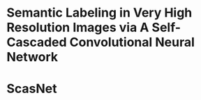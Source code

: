 Semantic Labeling in Very High Resolution Images via A Self-Cascaded Convolutional Neural Network
===

# ScasNet

